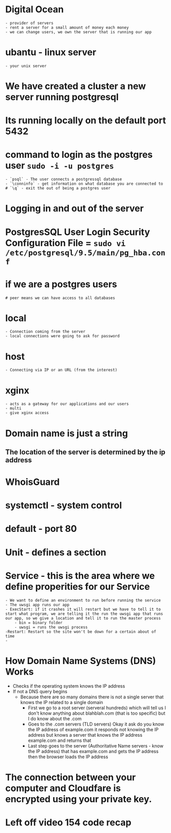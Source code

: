 # Digital Ocean
    - provider of servers
    - rent a server for a small amount of money each money
    - we can change users, we own the server that is running our app

# ubantu - linux server
    - your unix server

# We have created a cluster a new server running postgresql

# Its running locally on the default port 5432

# command to login as the postgres user `sudo -i -u postgres`
    - `psql` - The user connects a postgressql database
    - `\conninfo` - get information on what database you are connected to
    # `\q` - exit the out of being a postgres user

# Logging in and out of the server

# PostgresSQL User Login Security Configuration File = `sudo vi /etc/postgresql/9.5/main/pg_hba.conf`
# if we are a postgres users
    # peer means we can have access to all databases
# local
    - Connection coming from the server
    - local connections were going to ask for password
# host
    - Connecting via IP or an URL (from the interest)

# xginx
    - acts as a gateway for our applications and our users
    - multi
    - give xginx access

# Domain name is just a string
## The location of the server is determined by the ip address
# WhoisGuard
# systemctl - system control
# default - port 80

# Unit - defines a section
# Service - this is the area where we define properities for our Service
    - We want to define an environment to run before running the service
    - The uwsgi app runs our app
    - ExecStart: if it crashes it will restart but we have to tell it to start what program, we are telling it the run the uwsgi app that runs our app, so we give a location and tell it to run the master process
        - bin = binary folder
        - uwsgi = runs the uwsgi process
    -Restart: Restart so the site won't be down for a certain about of time
    -
# How Domain Name Systems (DNS) Works
- Checks if the operating system knows the IP address
- If not a DNS query begins
    - Because there are so many domains there is not a single server that knows the IP related to a single domain
        - First we go to a root server (serveral hundreds)
        which will tell us I don't know anything about blahblah.com (that is too specific) but I do know about the .com
        - Goes to the .com servers (TLD servers) Okay it ask do you know the IP address of example.com it responds not knowing the IP address but knows a server that knows the IP address example.com and returns that
        - Last step goes to the server (Authoritative Name servers - know the IP address) that has example.com and gets the IP address then the browser loads the IP address

# The connection between your computer and Cloudfare is encrypted using your private key.

# Left off video 154 code recap
